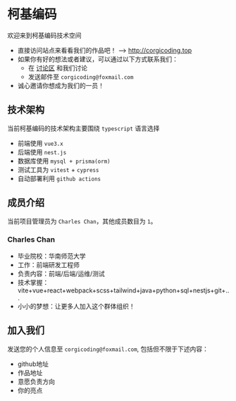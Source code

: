 # 柯基编码

欢迎来到柯基编码技术空间

* 直接访问站点来看看我们的作品吧！ --> http://corgicoding.top
* 如果你有好的想法或者建议，可以通过以下方式联系我们：
  * 在 [讨论区](https://github.com/orgs/Corgi-Coding/discussions) 和我们讨论
  * 发送邮件至 `corgicoding@foxmail.com`
* 诚心邀请你想成为我们的一员！

## 技术架构

当前柯基编码的技术架构主要围绕 `typescript` 语言选择

- 前端使用 `vue3.x`
- 后端使用 `nest.js`
- 数据库使用 `mysql + prisma(orm)`
- 测试工具为 `vitest` + `cypress`
- 自动部署利用 `github actions`

## 成员介绍

当前项目管理员为 `Charles Chan`，其他成员数目为 `1`。

### Charles Chan

- 毕业院校：华南师范大学
- 工作：前端研发工程师
- 负责内容：前端/后端/运维/测试
- 技术掌握：vite+vue+react+webpack+scss+tailwind+java+python+sql+nestjs+git+...
- 小小的梦想：让更多人加入这个群体组织！

## 加入我们

发送您的个人信息至 `corgicoding@foxmail.com`, 包括但不限于下述内容：
  - github地址
  - 作品地址
  - 意愿负责方向
  - 你的亮点

